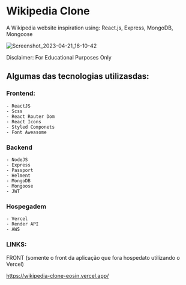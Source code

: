 # Wikipedia Clone
A Wikipedia website inspiration using:  React.js, Express, MongoDB, Mongoose

![Screenshot_2023-04-21_16-10-42](https://user-images.githubusercontent.com/82295321/233716547-78351db8-8d6e-4347-a33e-19b4642a0560.png)


Disclaimer:
For Educational Purposes Only

## Algumas das tecnologias utilizasdas:

### Frontend:  
    - ReactJS
    - Scss
    - React Router Dom
    - React Icons 
    - Styled Componets
    - Font Aweasome
### Backend 
    - NodeJS
    - Express
    - Passport 
    - Helment 
    - MongoDB
    - Mongoose
    - JWT

### Hospegadem
    - Vercel
    - Render API
    - AWS

### LINKS:

FRONT (somente o front da aplicação que fora hospedato utilizando o Vercel)

https://wikipedia-clone-eosin.vercel.app/
